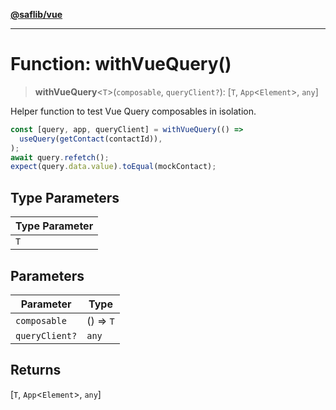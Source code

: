 [**@saflib/vue**](../../../../index.md)

***

# Function: withVueQuery()

> **withVueQuery**\<`T`\>(`composable`, `queryClient?`): \[`T`, `App`\<`Element`\>, `any`\]

Helper function to test Vue Query composables in isolation.

```typescript
const [query, app, queryClient] = withVueQuery(() =>
  useQuery(getContact(contactId)),
);
await query.refetch();
expect(query.data.value).toEqual(mockContact);
```

## Type Parameters

| Type Parameter |
| ------ |
| `T` |

## Parameters

| Parameter | Type |
| ------ | ------ |
| `composable` | () => `T` |
| `queryClient?` | `any` |

## Returns

\[`T`, `App`\<`Element`\>, `any`\]
